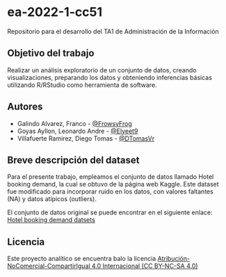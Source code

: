 # ea-2022-1-cc51
Repositorio para el desarrollo del TA1 de Administración de la Información

## Objetivo del trabajo

Realizar un análisis exploratorio de un conjunto de datos, creando visualizaciones, preparando los datos y obteniendo inferencias básicas utilizando R/RStudio como herramienta de software.

## Autores

- Galindo Alvarez, Franco - [@FrowsyFrog](https://github.com/FrowsyFrog)
- Goyas Ayllon, Leonardo Andre - [@Elyeet9](https://github.com/Elyeet9)
- Villafuerte Ramirez, Diego Tomas - [@DTomasVr](https://github.com/DTomasVr)

## Breve descripción del dataset

Para el presente trabajo, empleamos el conjunto de datos llamado Hotel booking demand, la cual se obtuvo de la página web Kaggle. Este dataset fue modificado para incorporar ruido en los datos, con valores faltantes (NA) y datos atípicos (outliers).

El conjunto de datos original se puede encontrar en el siguiente enlace: [Hotel booking demand datsets](https://www.sciencedirect.com/science/article/pii/S2352340918315191)

## Licencia

Este proyecto analítico se encuentra balo la licencia [Atribución-NoComercial-CompartirIgual 4.0 Internacional (CC BY-NC-SA 4.0)](https://creativecommons.org/licenses/by-nc-sa/4.0/deed.es)
